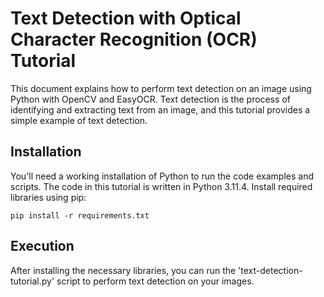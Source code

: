 # Text Detection with Optical Character Recognition (OCR) Tutorial

This document explains how to perform text detection on an image using Python with OpenCV and EasyOCR. Text detection is the process of identifying and extracting text from an image, and this tutorial provides a simple example of text detection.

## Installation

You'll need a working installation of Python to run the code examples and scripts. The code in this tutorial is written in Python 3.11.4.
Install required libraries using pip:

```
pip install -r requirements.txt
```

## Execution

After installing the necessary libraries, you can run the 'text-detection-tutorial.py' script to perform text detection on your images.